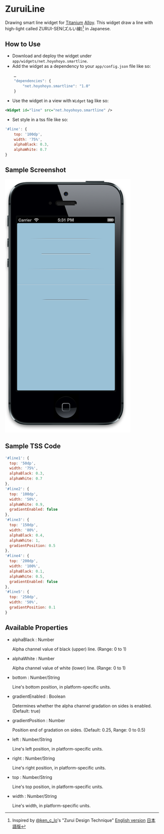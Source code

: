 ZuruiLine
====

Drawing smart line widget for [Titanium](http://www.appcelerator.com/platform) [Alloy](http://projects.appcelerator.com/alloy/docs/Alloy-bootstrap/index.html). This widget draw a line with high-light called ZURUI-SEN(ズルい線)[^1] in Japanese.

How to Use
----
* Download and deploy the widget under `app/widgets/net.hoyohoyo.smartline`.
* Add the widget as a dependency to your `app/config.json` file like so:

```javascript
	…
	"dependencies": {
		"net.hoyohoyo.smartline": "1.0"
	}
```

* Use the widget in a view with `Widget` tag like so:

```xml
<Widget id="line" src="net.hoyohoyo.smartline" />
```

* Set style in a tss file like so:

```javascript
'#line': {
	top: '100dp',
	width: '75%',
	alphaBlack: 0.3,
	alphaWhite: 0.7
}
```

Sample Screenshot
----
![screenshot](./screenshot.png)

Sample TSS Code
----
```javascript
'#line1': {
  top: '50dp',
  width: '75%',
  alphaBlack: 0.3,
  alphaWhite: 0.7
},
'#line2': {
  top: '100dp',
  width: '50%',
  alphaWhite: 0.9,
  gradientEnabled: false
},
'#line3': {
  top: '150dp',
  width: '80%',
  alphaBlack: 0.4,
  alphaWhite: 1,
  gradientPosition: 0.5
},
'#line4': {
  top: '200dp',
  width: '100%',
  alphaBlack: 0.1,
  alphaWhite: 0.5,
  gradientEnabled: false
},
'#line5': {
  top: '250dp',
  width: '50%',
  gradientPosition: 0.1
}
```

Available Properties
----
- alphaBlack : Number

  Alpha channel value of black (upper) line. (Range: 0 to 1)

- alphaWhite : Number

  Alpha channel value of white (lower) line. (Range: 0 to 1)

- bottom : Number/String

  Line's bottom position, in platform-specific units.

- gradientEnabled : Boolean

  Determines whether the alpha channel gradation on sides is enabled. (Default: true)

- gradientPosition : Number

  Position end of gradation on sides. (Default: 0.25, Range: 0 to 0.5)

- left : Number/String

  Line's left position, in platform-specific units.

- right : Number/String

  Line's right position, in platform-specific units.

- top : Number/String

  Line's top position, in platform-specific units.

- width : Number/String

  Line's width, in platform-specific units.


[^1]: Inspired by [@ken_c_lo](https://twitter.com/ken_c_lo)'s "Zurui Design Technique" [English version](https://speakerdeck.com/ken_c_lo/zurui-design-technique-english-version) [日本語版](https://speakerdeck.com/ken_c_lo/zurui-design) 